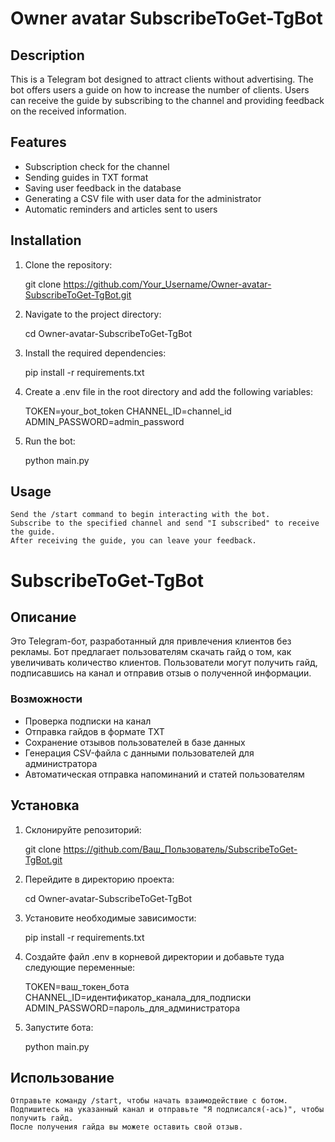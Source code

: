 # Owner avatar SubscribeToGet-TgBot

## Description

This is a Telegram bot designed to attract clients without advertising. The bot offers users a guide on how to increase the number of clients. Users can receive the guide by subscribing to the channel and providing feedback on the received information.

## Features

- Subscription check for the channel
- Sending guides in TXT format
- Saving user feedback in the database
- Generating a CSV file with user data for the administrator
- Automatic reminders and articles sent to users

## Installation

1. Clone the repository:

    git clone https://github.com/Your_Username/Owner-avatar-SubscribeToGet-TgBot.git

2. Navigate to the project directory:

    cd Owner-avatar-SubscribeToGet-TgBot

3. Install the required dependencies:

    pip install -r requirements.txt

4. Create a .env file in the root directory and add the following variables:

    TOKEN=your_bot_token
    CHANNEL_ID=channel_id
    ADMIN_PASSWORD=admin_password

5. Run the bot:

    python main.py

## Usage

    Send the /start command to begin interacting with the bot.
    Subscribe to the specified channel and send "I subscribed" to receive the guide.
    After receiving the guide, you can leave your feedback.


# SubscribeToGet-TgBot

## Описание

Это Telegram-бот, разработанный для привлечения клиентов без рекламы. Бот предлагает пользователям скачать гайд о том, как увеличивать количество клиентов. Пользователи могут получить гайд, подписавшись на канал и отправив отзыв о полученной информации.

### Возможности

- Проверка подписки на канал
- Отправка гайдов в формате TXT
- Сохранение отзывов пользователей в базе данных
- Генерация CSV-файла с данными пользователей для администратора
- Автоматическая отправка напоминаний и статей пользователям

## Установка

1. Склонируйте репозиторий:

   git clone https://github.com/Ваш_Пользователь/SubscribeToGet-TgBot.git

2. Перейдите в директорию проекта:

    cd Owner-avatar-SubscribeToGet-TgBot

3. Установите необходимые зависимости:

    pip install -r requirements.txt

4. Создайте файл .env в корневой директории и добавьте туда следующие переменные:

    TOKEN=ваш_токен_бота
    CHANNEL_ID=идентификатор_канала_для_подписки
    ADMIN_PASSWORD=пароль_для_администратора

5. Запустите бота:

    python main.py

## Использование

    Отправьте команду /start, чтобы начать взаимодействие с ботом.
    Подпишитесь на указанный канал и отправьте "Я подписался(-ась)", чтобы получить гайд.
    После получения гайда вы можете оставить свой отзыв.
